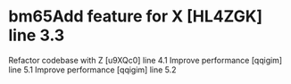 # bm65Add feature for X [HL4ZGK] line 3.3
Refactor codebase with Z [u9XQc0] line 4.1
Improve performance [qqigim] line 5.1
Improve performance [qqigim] line 5.2
